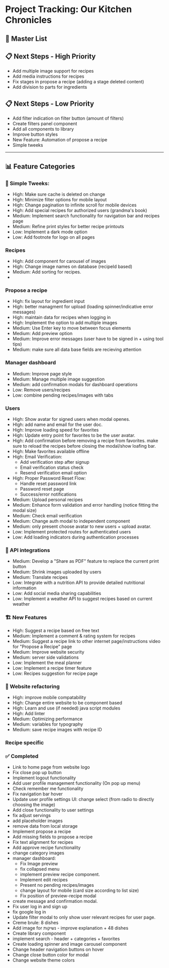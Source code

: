 # Project Tracking: Our Kitchen Chronicles

## 🚀 Master List

## 📋 Next Steps - High Priority

- Add multiple image support for recipes
- Add media instructions for recipes
- Fix stages in propose a recipe (adding a stage deleted content)
- Add division to parts for ingredients

## 📋 Next Steps - Low Priority

- Add filter indication on filter button (amount of filters)
- Create filters panel component
- Add all components to library
- Improve button styles
- New Feature: Automation of propose a recipe
- Simple tweeks

---

## 📊 Feature Categories

### 🎨 Simple Tweeks:

- High: Make sure cache is deleted on change
- High: Minimize filter options for mobile layout
- High: Change pagination to infinite scroll for mobile devices
- High: Add special recipes for authorized users (grandma's book)
- Medium: Implement search functionality for navigation bar and recipes page
- Medium: Refine print styles for better recipe printouts
- Low: Implement a dark mode option
- Low: Add footnote for logo on all pages

### Recipes

- High: Add component for carousel of images
- High: Change image names on database (recipeId based)
- Medium: Add sorting for recipes.
-

### Propose a recipe

- High: fix layout for ingredient input
- High: better managment for upload (loading spinner/indicative error messages)
- High: maintain data for recipes when logging in
- High: Implement the option to add multiple images
- Medium: Use Enter key to move between focus elements
- Medium: Add preview option
- Medium: Improve error messages (user have to be signed in + using tool tips)
- Medium: make sure all data base fields are recieving attention

### Manager dashboard

- Medium: Improve page style
- Medium: Manage multiple image suggestion
- Medium: add confirmation modals for dashboard operations
- Low: Remove users/recipes
- Low: combine pending recipes/images with tabs

### Users

- High: Show avatar for signed users when modal openes.
- HIgh: add name and email for the user doc.
- High: Improve loading speed for favorites
- High: Update entry point for favorites to be the user avatar.
- High: Add confirmation before removing a recipe from favorites. make sure to reload the recipes before closing the modal/show loafing bar.
- High: Make favorites available offline
- High: Email Verification:
  - Add verification step after signup
  - Email verification status check
  - Resend verification email option
- High: Proper Password Reset Flow:
  - Handle reset password link
  - Password reset page
  - Success/error notifications
- Medium: Upload personal recipes
- Medium: Enhance form validation and error handling (notice fitting the modal size)
- Medium: Check email verification
- Medium: Change auth modal to independent component
- Medium: only present choose avatar to new users + upload avatar.
- Low: Implement protected routes for authenticated users
- Low: Add loading indicators during authentication processes

### 🔌 API integrations

- Medium: Develop a "Share as PDF" feature to replace the current print button
- Medium: Shrink images uploaded by users
- Medium: Translate recipes
- Low: Integrate with a nutrition API to provide detailed nutritional information
- Low: Add social media sharing capabilities
- Low: Implement a weather API to suggest recipes based on current weather

### 🏗️ New Features

- High: Suggest a recipe based on free text
- Medium: Implement a comment & rating system for recipes
- Medium: Suggest a recipe link to other internet page/instructions video for "Propose a Recipe" page
- Medium: Improve website security
- Medium: server side validations
- Low: Implement the meal planner
- Low: Implement a recipe timer feature
- Low: Recipes suggestion for recipe page

### 🔧 Website refactoring

- High: improve mobile compatability
- High: Change entire website to be component based
- High: Learn and use (if needed) java script modules
- High: Add linter
- Medium: Optimizing performance
- Medium: variables for typography
- Medium: save recipe images with recipe ID

### Recipe specific

### ✅ Completed

- Link to home page from website logo
- Fix close pop up button
- Implement logout functionality
- Add user profile management functionality (On pop up menu)
- Check remember me functionality
- Fix navigation bar hover
- Update user profile settings UI: change select (from radio to directly choosing the image)
- Add close functionality to user settings
- fix adjust servings
- add placeholder images
- remove data from local storage
- Implement propose a recipe
- Add missing fields to propose a recipe
- Fix text alignment for recipes
- Add approve recipe functionality
- change category images
- manager dashboard:
  - Fix Image preview
  - fix collapsed menu
  - implement preview recipe component.
  - Implement edit recipes
  - Present no pending recipes/images
  - change layout for mobile (card size according to list size)
  - Fix position of preview-recipe modal
- create message and confirmation modal.
- Fix user log in and sign up
- fix google log in
- Update filter modal to only show user relevant recipes for user page.
- Creme brule: 8 dishes
- Add image for נשיקות - improve explanation + 48 dishes
- Create library component
- implement search - header + categories + favorites
- Create loading spinner and image carousel component
- Change header navigation buttons on hover
- Change close button color for modal
- Change website theme colors
